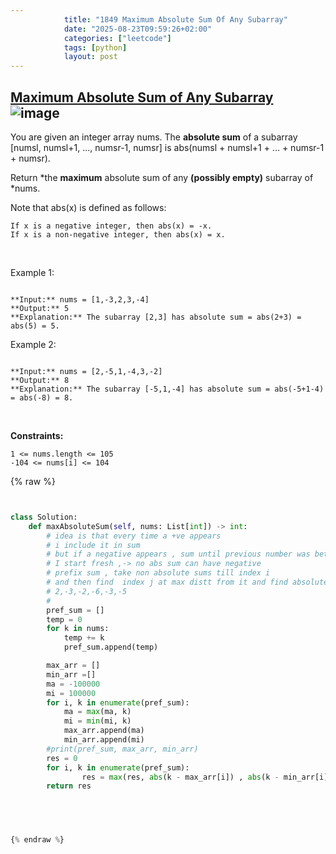 ```yaml
---
            title: "1849 Maximum Absolute Sum Of Any Subarray"
            date: "2025-08-23T09:59:26+02:00"
            categories: ["leetcode"]
            tags: [python]
            layout: post
---
```

            
## [Maximum Absolute Sum of Any Subarray](https://leetcode.com/problems/maximum-absolute-sum-of-any-subarray) ![image](https://img.shields.io/badge/Difficulty-Medium-orange)

You are given an integer array nums. The **absolute sum** of a subarray [numsl, numsl+1, ..., numsr-1, numsr] is abs(numsl + numsl+1 + ... + numsr-1 + numsr).

Return *the **maximum** absolute sum of any **(possibly empty)** subarray of *nums.

Note that abs(x) is defined as follows:

	If x is a negative integer, then abs(x) = -x.
	If x is a non-negative integer, then abs(x) = x.

 

Example 1:

```

**Input:** nums = [1,-3,2,3,-4]
**Output:** 5
**Explanation:** The subarray [2,3] has absolute sum = abs(2+3) = abs(5) = 5.

```

Example 2:

```

**Input:** nums = [2,-5,1,-4,3,-2]
**Output:** 8
**Explanation:** The subarray [-5,1,-4] has absolute sum = abs(-5+1-4) = abs(-8) = 8.

```

 

**Constraints:**

	1 <= nums.length <= 105
	-104 <= nums[i] <= 104

{% raw %}


```python


class Solution:
    def maxAbsoluteSum(self, nums: List[int]) -> int:
        # idea is that every time a +ve appears
        # i include it in sum 
        # but if a negative appears , sum until previous number was better 
        # I start fresh ,-> no abs sum can have negative
        # prefix sum , take non absolute sums till index i
        # and then find  index j at max distt from it and find absolute.
        # 2,-3,-2,-6,-3,-5
        # 
        pref_sum = []
        temp = 0
        for k in nums:
            temp += k
            pref_sum.append(temp)

        max_arr = []
        min_arr =[]
        ma = -100000
        mi = 100000
        for i, k in enumerate(pref_sum):
            ma = max(ma, k)
            mi = min(mi, k)
            max_arr.append(ma)
            min_arr.append(mi)
        #print(pref_sum, max_arr, min_arr)
        res = 0
        for i, k in enumerate(pref_sum):
                res = max(res, abs(k - max_arr[i]) , abs(k - min_arr[i]), abs(k))
        return res


        


{% endraw %}
```
